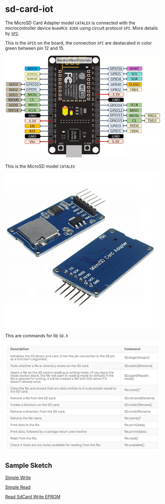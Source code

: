 # sd-card-iot

The MicroSD Card Adapter model `CATALEX` is connected with the microcontroller device `NodeMCU 8266` using circuit protocol `SPI`. More details by [`SPI`](https://github.com/sganzerla/embarcados-protocolos-comunicacao/tree/master/`SPI`).

This is the `GPIO` on the board, the connection `SPI` are destacated in color green between pin 12 and 15.

![image](./resources/ESP8266-NodeMCU-kit-12-E-pinout-gpio-pin.png)

This is the MicroSD model `CATALEX`

![image](resources/sd-card-module.jpg)

This are commands for lib `SD.h`

![image](resources/commands.png)

## Sample Sketch

[Simple Write](./simple-write/README.md)

[Simple Read](./simple-read/README.md)

[Read SdCard Write EPROM](./read-sd-card-write-eprom/README.md)

